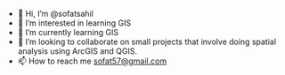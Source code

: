 - 👋 Hi, I’m @sofatsahil
- 👀 I’m interested in learning GIS
- 🌱 I’m currently learning GIS
- 💞️ I’m looking to collaborate on small projects that involve doing spatial analysis using ArcGIS and QGIS.
- 📫 How to reach me sofat57@gmail.com

<!---
sofatsahil/sofatsahil is a ✨ special ✨ repository because its `README.md` (this file) appears on your GitHub profile.
You can click the Preview link to take a look at your changes.
--->
